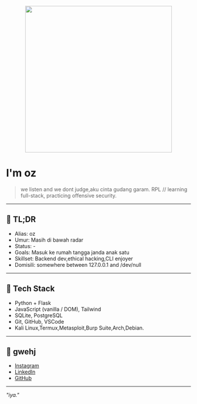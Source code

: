 <p align="center">
  <img src="https://media1.giphy.com/media/v1.Y2lkPTc5MGI3NjExYng0Yzl3cjlmYTJjbXd2cHRkcXA0eDVldDR6amVjZ2RwZDdrZThpciZlcD12MV9pbnRlcm5hbF9naWZfYnlfaWQmY3Q9Zw/B4dt6rXq6nABilHTYM/giphy.gif" width="400" />
</p>

# I'm oz

> we listen and we dont judge,aku cinta gudang garam.
> RPL // learning full-stack, practicing offensive security.

---

## 🧾 TL;DR

- Alias: oz  
- Umur: Masih di bawah radar  
- Status: -  
- Goals: Masuk ke rumah tangga janda anak satu  
- Skillset: Backend dev,ethical hacking,CLI enjoyer  
- Domisili: somewhere between 127.0.0.1 and /dev/null

---

## 🧰 Tech Stack

- Python + Flask  
- JavaScript (vanilla / DOM), Tailwind  
- SQLite, PostgreSQL  
- Git, GitHub, VSCode  
- Kali Linux,Termux,Metasploit,Burp Suite,Arch,Debian.

---

## 🔗 gwehj

- [Instagram](https://www.instagram.com/yzfwh_)  
- [LinkedIn](https://id.linkedin.com/in/yoza-alshifwah-806646318)  
- [GitHub](https://github.com/yzfwh899)

---

_"iya."_
